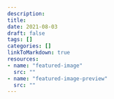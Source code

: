 ```yaml
---
description: 
title: 
date: 2021-08-03
draft: false
tags: []
categories: []
linkToMarkdown: true
resources:
- name: "featured-image"
  src: ""
- name: "featured-image-preview"
  src: ""
---
```

